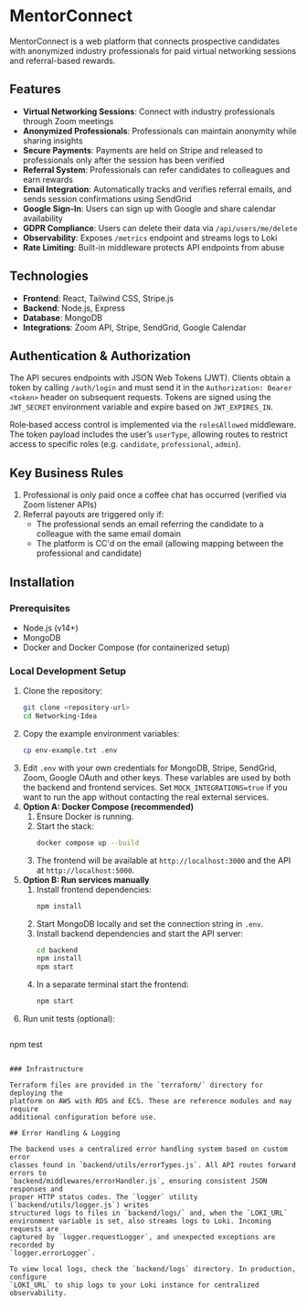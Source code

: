 # MentorConnect

MentorConnect is a web platform that connects prospective candidates with anonymized industry professionals for paid virtual networking sessions and referral-based rewards.

## Features

- **Virtual Networking Sessions**: Connect with industry professionals through Zoom meetings
- **Anonymized Professionals**: Professionals can maintain anonymity while sharing insights
- **Secure Payments**: Payments are held on Stripe and released to professionals only after the session has been verified
- **Referral System**: Professionals can refer candidates to colleagues and earn rewards
- **Email Integration**: Automatically tracks and verifies referral emails, and sends session confirmations using SendGrid
- **Google Sign-In**: Users can sign up with Google and share calendar availability
- **GDPR Compliance**: Users can delete their data via `/api/users/me/delete`
- **Observability**: Exposes `/metrics` endpoint and streams logs to Loki
- **Rate Limiting**: Built-in middleware protects API endpoints from abuse

## Technologies

- **Frontend**: React, Tailwind CSS, Stripe.js
- **Backend**: Node.js, Express
- **Database**: MongoDB
- **Integrations**: Zoom API, Stripe, SendGrid, Google Calendar

## Authentication & Authorization

The API secures endpoints with JSON Web Tokens (JWT). Clients obtain a token by
calling `/auth/login` and must send it in the `Authorization: Bearer <token>`
header on subsequent requests. Tokens are signed using the `JWT_SECRET`
environment variable and expire based on `JWT_EXPIRES_IN`.

Role‑based access control is implemented via the `rolesAllowed` middleware. The
token payload includes the user’s `userType`, allowing routes to restrict
access to specific roles (e.g. `candidate`, `professional`, `admin`).

## Key Business Rules

1. Professional is only paid once a coffee chat has occurred (verified via Zoom listener APIs)
2. Referral payouts are triggered only if:
   - The professional sends an email referring the candidate to a colleague with the same email domain
   - The platform is CC'd on the email (allowing mapping between the professional and candidate)

## Installation

### Prerequisites

- Node.js (v14+)
- MongoDB
- Docker and Docker Compose (for containerized setup)

### Local Development Setup

1. Clone the repository:
   ```bash
   git clone <repository-url>
   cd Networking-Idea
   ```
2. Copy the example environment variables:
   ```bash
   cp env-example.txt .env
   ```
3. Edit `.env` with your own credentials for MongoDB, Stripe, SendGrid, Zoom, Google OAuth and other keys. These variables are used by both the backend and frontend services. Set `MOCK_INTEGRATIONS=true` if you want to run the app without contacting the real external services.
4. **Option A: Docker Compose (recommended)**
   1. Ensure Docker is running.
   2. Start the stack:
      ```bash
      docker compose up --build
      ```
   3. The frontend will be available at `http://localhost:3000` and the API at `http://localhost:5000`.
5. **Option B: Run services manually**
   1. Install frontend dependencies:
      ```bash
      npm install
      ```
   2. Start MongoDB locally and set the connection string in `.env`.
   3. Install backend dependencies and start the API server:
      ```bash
      cd backend
      npm install
      npm start
      ```
   4. In a separate terminal start the frontend:
      ```bash
      npm start
      ```
6. Run unit tests (optional):
   ```bash
  npm test
  ```

### Infrastructure

Terraform files are provided in the `terraform/` directory for deploying the
platform on AWS with RDS and ECS. These are reference modules and may require
additional configuration before use.

## Error Handling & Logging

The backend uses a centralized error handling system based on custom error
classes found in `backend/utils/errorTypes.js`. All API routes forward errors to
`backend/middlewares/errorHandler.js`, ensuring consistent JSON responses and
proper HTTP status codes. The `logger` utility (`backend/utils/logger.js`) writes
structured logs to files in `backend/logs/` and, when the `LOKI_URL`
environment variable is set, also streams logs to Loki. Incoming requests are
captured by `logger.requestLogger`, and unexpected exceptions are recorded by
`logger.errorLogger`.

To view local logs, check the `backend/logs` directory. In production, configure
`LOKI_URL` to ship logs to your Loki instance for centralized observability.

